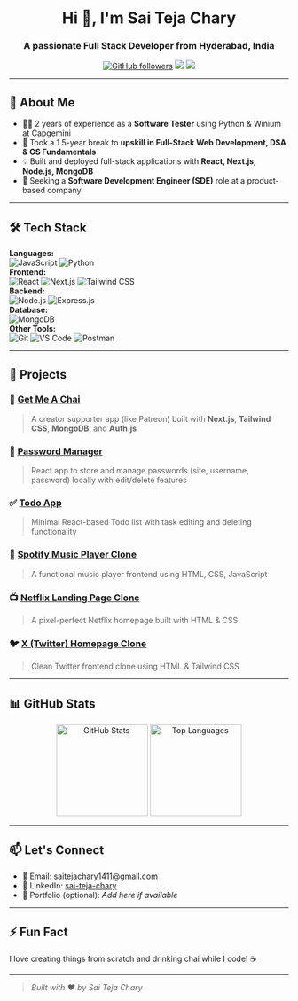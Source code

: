 <h1 align="center">Hi 👋, I'm Sai Teja Chary</h1>
<h3 align="center">A passionate Full Stack Developer from Hyderabad, India</h3>

<p align="center">
  <a href="https://github.com/sai-teja-chary"><img src="https://img.shields.io/github/followers/sai-teja-chary?label=Follow&style=social" alt="GitHub followers"></a>
  <a href="mailto:saitejachary1411@gmail.com"><img src="https://img.shields.io/badge/Email-saitejachary1411@gmail.com-blue?style=flat-square&logo=gmail"></a>
  <a href="https://linkedin.com/in/sai-teja-chary"><img src="https://img.shields.io/badge/LinkedIn-sai--teja--chary-blue?style=flat-square&logo=linkedin"></a>
</p>

---

## 💼 About Me

- 🧑‍💻 2 years of experience as a **Software Tester** using Python & Winium at Capgemini  
- 🔁 Took a 1.5-year break to **upskill in Full-Stack Web Development, DSA & CS Fundamentals**
- 💡 Built and deployed full-stack applications with **React, Next.js, Node.js, MongoDB**
- 🎯 Seeking a **Software Development Engineer (SDE)** role at a product-based company

---

## 🛠️ Tech Stack

**Languages:**  
![JavaScript](https://img.shields.io/badge/-JavaScript-F7DF1E?logo=javascript&logoColor=black&style=flat) ![Python](https://img.shields.io/badge/-Python-3776AB?logo=python&logoColor=white&style=flat)  
**Frontend:**  
![React](https://img.shields.io/badge/-React-61DAFB?logo=react&logoColor=black&style=flat) ![Next.js](https://img.shields.io/badge/-Next.js-000000?logo=next.js&logoColor=white&style=flat) ![Tailwind CSS](https://img.shields.io/badge/-TailwindCSS-38B2AC?logo=tailwind-css&logoColor=white&style=flat)  
**Backend:**  
![Node.js](https://img.shields.io/badge/-Node.js-339933?logo=node.js&logoColor=white&style=flat) ![Express.js](https://img.shields.io/badge/-Express.js-000000?logo=express&logoColor=white&style=flat)  
**Database:**  
![MongoDB](https://img.shields.io/badge/-MongoDB-47A248?logo=mongodb&logoColor=white&style=flat)  
**Other Tools:**  
![Git](https://img.shields.io/badge/-Git-F05032?logo=git&logoColor=white&style=flat) ![VS Code](https://img.shields.io/badge/-VSCode-007ACC?logo=visual-studio-code&logoColor=white&style=flat) ![Postman](https://img.shields.io/badge/-Postman-FF6C37?logo=postman&logoColor=white&style=flat)

---

## 🌱 Projects

### 🧋 [Get Me A Chai](https://sendmechai.vercel.app)
> A creator supporter app (like Patreon) built with **Next.js**, **Tailwind CSS**, **MongoDB**, and **Auth.js**

### 🔐 [Password Manager](https://savepasswords.netlify.app)
> React app to store and manage passwords (site, username, password) locally with edit/delete features

### ✅ [Todo App](https://usetodoodle.netlify.app)
> Minimal React-based Todo list with task editing and deleting functionality

### 🎵 [Spotify Music Player Clone](https://closespotify.netlify.app)
> A functional music player frontend using HTML, CSS, JavaScript

### 📺 [Netflix Landing Page Clone](https://netfixl.netlify.app)
> A pixel-perfect Netflix homepage built with HTML & CSS

### 🐦 [X (Twitter) Homepage Clone](https://tweeplex.netlify.app)
> Clean Twitter frontend clone using HTML & Tailwind CSS

---

## 📊 GitHub Stats

<p align="center">
  <img src="https://github-readme-stats.vercel.app/api?username=sai-teja-chary&show_icons=true&theme=radical" alt="GitHub Stats" height="165">
  <img src="https://github-readme-stats.vercel.app/api/top-langs/?username=sai-teja-chary&layout=compact&theme=radical" alt="Top Languages" height="165">
</p>

---

## 📫 Let's Connect

- 📧 Email: [saitejachary1411@gmail.com](mailto:saitejachary1411@gmail.com)
- 💼 LinkedIn: [sai-teja-chary](https://linkedin.com/in/sai-teja-chary)
- 🔗 Portfolio (optional): *Add here if available*

---

## ⚡ Fun Fact

I love creating things from scratch and drinking chai while I code! ☕

---

> *Built with ❤️ by Sai Teja Chary*
